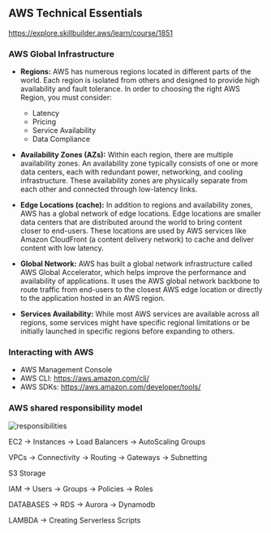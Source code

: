 ## AWS Technical Essentials
https://explore.skillbuilder.aws/learn/course/1851

### AWS Global Infrastructure

- **Regions:** AWS has numerous regions located in different parts of the world. Each region is isolated from others and designed to provide high availability and fault tolerance. 
In order to choosing the right AWS Region, you must consider: 
    - Latency
    - Pricing
    - Service Availability
    - Data Compliance

- **Availability Zones (AZs):** Within each region, there are multiple availability zones. An availability zone typically consists of one or more data centers, each with redundant power, networking, and cooling infrastructure. These availability zones are physically separate from each other and connected through low-latency links.

- **Edge Locations (cache):** In addition to regions and availability zones, AWS has a global network of edge locations. Edge locations are smaller data centers that are distributed around the world to bring content closer to end-users. These locations are used by AWS services like Amazon CloudFront (a content delivery network) to cache and deliver content with low latency.

- **Global Network:** AWS has built a global network infrastructure called AWS Global Accelerator, which helps improve the performance and availability of applications. It uses the AWS global network backbone to route traffic from end-users to the closest AWS edge location or directly to the application hosted in an AWS region.

- **Services Availability:** While most AWS services are available across all regions, some services might have specific regional limitations or be initially launched in specific regions before expanding to others. 

### Interacting with AWS

- AWS Management Console
- AWS CLI: https://aws.amazon.com/cli/
- AWS SDKs: https://aws.amazon.com/developer/tools/

### AWS shared responsibility model

![responsibilities](https://github.com/gerabarud/devops/blob/main/03%20-%20Cloud/01-%20AWS/images/responsibilities.png)












EC2
-> Instances
-> Load Balancers
-> AutoScaling Groups

VPCs
-> Connectivity
-> Routing
-> Gateways
-> Subnetting

S3 Storage

IAM
-> Users
-> Groups
-> Policies
-> Roles

DATABASES
-> RDS
-> Aurora
-> Dynamodb

LAMBDA
-> Creating Serverless Scripts
